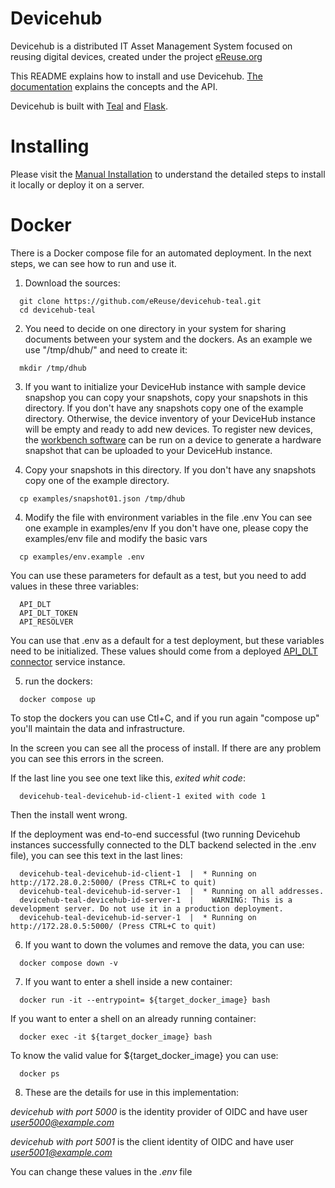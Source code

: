 # Devicehub

Devicehub is a distributed IT Asset Management System focused on reusing digital devices, created under the project [eReuse.org](https://www.ereuse.org)

This README explains how to install and use Devicehub. [The documentation](http://devicehub.ereuse.org) explains the concepts and the API.

Devicehub is built with [Teal](https://github.com/ereuse/teal) and [Flask](http://flask.pocoo.org).

# Installing
Please visit the [Manual Installation](README_MANUAL_INSTALLATION.md) to understand the detailed steps to install it locally or deploy it on a server.

# Docker
There is a Docker compose file for an automated deployment. In the next steps, we can see how to run and use it.

1. Download the sources:
```
  git clone https://github.com/eReuse/devicehub-teal.git
  cd devicehub-teal
```

2. You need to decide on one directory in your system for sharing documents between your system and the dockers.
As an example we use "/tmp/dhub/" and need to create it:
```
  mkdir /tmp/dhub
```

3. If you want to initialize your DeviceHub instance with sample device snapshop you can copy your snapshots, copy your snapshots in this directory. If you don't have any snapshots copy one of the example directory. Otherwise, the device inventory of your DeviceHub instance will be empty and ready to add new devices. To register new devices, the [workbench software](https://github.com/eReuse/workbench) can be run on a device to generate a hardware snapshot that can be uploaded to your DeviceHub instance.

3. Copy your snapshots in this directory. If you don't have any snapshots copy one of the example directory.
```
  cp examples/snapshot01.json /tmp/dhub
```

4. Modify the file with environment variables in the file .env You can see one example in examples/env
If you don't have one, please copy the examples/env file and modify the basic vars
```
  cp examples/env.example .env
```
You can use these parameters for default as a test, but you need to add values in these three variables:
```
  API_DLT
  API_DLT_TOKEN
  API_RESOLVER
```
You can use that .env as a default for a test deployment, but these variables need to be initialized. These values should come from a deployed [API_DLT connector](https://gitlab.com/dsg-upc/ereuse-dpp) service instance.

5. run the dockers:
```
  docker compose up
```
To stop the dockers you can use Ctl+C, and if you run again "compose up" you'll maintain the data and infrastructure.

In the screen you can see all the process of install. If there are any problem you can see this errors in the screen.

If the last line you see one text like this, *exited whit code*:
```
  devicehub-teal-devicehub-id-client-1 exited with code 1
```
Then the install went wrong.

If the deployment was end-to-end successful (two running Devicehub instances successfully connected to the DLT backend selected in the .env file), you can see this text in the last lines:
```
  devicehub-teal-devicehub-id-client-1  |  * Running on http://172.28.0.2:5000/ (Press CTRL+C to quit)
  devicehub-teal-devicehub-id-server-1  |  * Running on all addresses.
  devicehub-teal-devicehub-id-server-1  |    WARNING: This is a development server. Do not use it in a production deployment.
  devicehub-teal-devicehub-id-server-1  |  * Running on http://172.28.0.5:5000/ (Press CTRL+C to quit)
```

6. If you want to down the volumes and remove the data, you can use:
```
  docker compose down -v
```

7. If you want to enter a shell inside a new container:
```
  docker run -it --entrypoint= ${target_docker_image} bash
```

If you want to enter a shell on an already running container:
```
  docker exec -it ${target_docker_image} bash
```

To know the valid value for ${target_docker_image} you can use:
```
  docker ps
```

8. These are the details for use in this implementation:

  *devicehub with port 5000* is the identity provider of OIDC and have user *user5000@example.com*

  *devicehub with port 5001* is the client identity of OIDC and have user *user5001@example.com*

  You can change these values in the *.env* file
